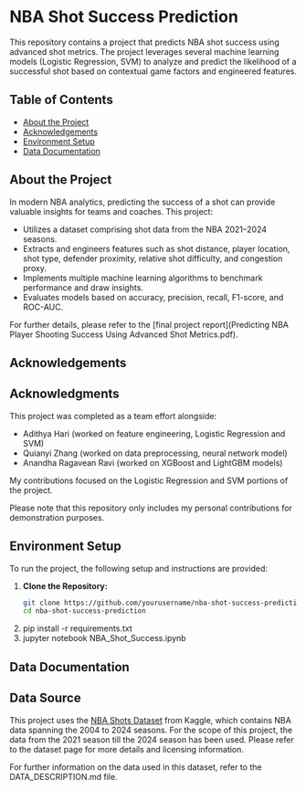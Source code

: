 # NBA Shot Success Prediction

This repository contains a project that predicts NBA shot success using advanced shot metrics. The project leverages several machine learning models (Logistic Regression, SVM) to analyze and predict the likelihood of a successful shot based on contextual game factors and engineered features.

## Table of Contents

- [About the Project](#about-the-project)
- [Acknowledgements](#acknowledgements)
- [Environment Setup](#environment-setup)
- [Data Documentation](#data-documentation)

## About the Project

In modern NBA analytics, predicting the success of a shot can provide valuable insights for teams and coaches. This project:
- Utilizes a dataset comprising shot data from the NBA 2021–2024 seasons.
- Extracts and engineers features such as shot distance, player location, shot type, defender proximity, relative shot difficulty, and congestion proxy.
- Implements multiple machine learning algorithms to benchmark performance and draw insights.
- Evaluates models based on accuracy, precision, recall, F1-score, and ROC-AUC.

For further details, please refer to the [final project report](Predicting NBA Player Shooting Success Using Advanced Shot Metrics.pdf).

## Acknowledgements
## Acknowledgments

This project was completed as a team effort alongside:
- Adithya Hari (worked on feature engineering, Logistic Regression and SVM)
- Quianyi Zhang (worked on data preprocessing, neural network model)
- Anandha Ragavean Ravi (worked on XGBoost and LightGBM models)

My contributions focused on the Logistic Regression and SVM portions of the project.

Please note that this repository only includes my personal contributions for demonstration purposes.

## Environment Setup

To run the project, the following setup and instructions are provided:

1. **Clone the Repository:**
   ```bash
   git clone https://github.com/yourusername/nba-shot-success-prediction.git
   cd nba-shot-success-prediction
2. pip install -r requirements.txt
3. jupyter notebook NBA_Shot_Success.ipynb

## Data Documentation
## Data Source

This project uses the [NBA Shots Dataset](https://www.kaggle.com/datasets/mexwell/nba-shots?resource=download) from Kaggle, which contains NBA data spanning the 2004 to 2024 seasons. For the scope of this project, the data from the 2021 season till the 2024 season has been used. Please refer to the dataset page for more details and licensing information.

For further information on the data used in this dataset, refer to the DATA_DESCRIPTION.md file.

